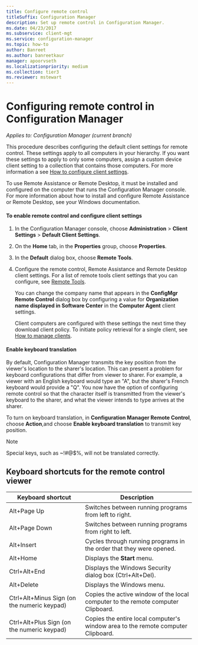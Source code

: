 ```yaml
---
title: Configure remote control
titleSuffix: Configuration Manager
description: Set up remote control in Configuration Manager.
ms.date: 04/23/2017
ms.subservice: client-mgt
ms.service: configuration-manager
ms.topic: how-to
author: Banreet
ms.author: banreetkaur
manager: apoorvseth
ms.localizationpriority: medium
ms.collection: tier3
ms.reviewer: mstewart
---
```

# Configuring remote control in Configuration Manager

*Applies to: Configuration Manager (current branch)*

 This procedure describes configuring the default client settings for remote control. These settings apply to all computers in your hierarchy. If you want these settings to apply to only some computers, assign a custom device client setting to a collection that contains those computers. For more information a see [How to configure client settings](../../../../core/clients/deploy/configure-client-settings.md).

To use Remote Assistance or Remote Desktop, it must be installed and configured on the computer that runs the Configuration Manager console. For more information about how to install and configure Remote Assistance or Remote Desktop, see your Windows documentation.

#### To enable remote control and configure client settings

1. In the Configuration Manager console, choose **Administration** > **Client Settings** > **Default Client Settings**.

2. On the **Home** tab, in the **Properties** group, choose **Properties**.

3. In the **Default**  dialog box, choose **Remote Tools**.

4. Configure the remote control, Remote Assistance and Remote Desktop client settings. For a list of remote tools client settings that you can configure, see [Remote Tools](../../../../core/clients/deploy/about-client-settings.md#remote-tools).

   You can change the company name that appears in the **ConfigMgr Remote Control** dialog box by configuring a value for **Organization name displayed in Software Center** in the **Computer Agent** client settings.

   Client computers are configured with these settings the next time they download client policy. To initiate policy retrieval for a single client, see [How to manage clients](../../../../core/clients/manage/manage-clients.md).

#### Enable keyboard translation

By default, Configuration Manager transmits the key position from the viewer's location to the sharer's location. This can present a problem for keyboard configurations that differ from viewer to sharer. For example, a viewer with an English keyboard would type an "A", but the sharer's French keyboard would provide a "Q". You now have the option of configuring remote control so that the character itself is transmitted from the viewer's keyboard to the sharer, and what the viewer intends to type arrives at the sharer.

To turn on keyboard translation, in **Configuration Manager Remote Control**, choose **Action**,and choose **Enable keyboard translation** to transmit key position.

> [!NOTE]
>
> Special keys, such as ~!#@$%, will not be translated correctly.


## Keyboard shortcuts for the remote control viewer

|Keyboard shortcut|Description|
|-----------------------|-----------------|
|Alt+Page Up|Switches between running programs from left to right.|
|Alt+Page Down|Switches between running programs from right to left.|
|Alt+Insert|Cycles through running programs in the order that they were opened.|
|Alt+Home|Displays the **Start** menu.|
|Ctrl+Alt+End|Displays the Windows Security dialog box (Ctrl+Alt+Del).|
|Alt+Delete|Displays the Windows menu.|
|Ctrl+Alt+Minus Sign (on the numeric keypad)|Copies the active window of the local computer to the remote computer Clipboard.|
|Ctrl+Alt+Plus Sign (on the numeric keypad)|Copies the entire local computer's window area to the remote computer Clipboard.|
